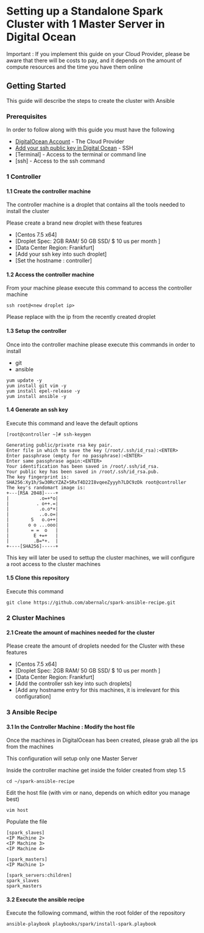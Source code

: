 # Setting up a Standalone Spark Cluster with 1 Master Server in Digital Ocean

Important : If you implement this guide on your Cloud Provider, please be aware that there will be costs to pay, and it depends on the amount of compute resources and the time you have them online 

## Getting Started

This guide will describe the steps to create the cluster with Ansible

### Prerequisites

In order to follow along with this guide you must have the following 

* [DigitalOcean Account](https://www.digitalocean.com/) - The Cloud Provider
* [Add your ssh public key in Digital Ocean](https://www.digitalocean.com/docs/droplets/how-to/add-ssh-keys/) - SSH
* [Terminal] - Access to the terminal or command line
* [ssh] - Access to the ssh command


### 1 Controller

#### 1.1 Create the controller machine

The controller machine is a droplet that contains all the tools needed to install the cluster

Please create a brand new droplet with these features

* [Centos 7.5 x64]
* [Droplet Spec: 2GB RAM/ 50 GB SSD/ $ 10 us per month ]
* [Data Center Region: Frankfurt]
* [Add your ssh key into such droplet]
* [Set the hostname :  controller]

#### 1.2  Access the controller machine

From your machine please execute this command to access the controller machine

```
ssh root@<new droplet ip>
```

Please replace <new droplet ip> with the ip from the recently created droplet

#### 1.3  Setup the controller

Once into the controller machine please execute this commands in order to install

* git
* ansible

```
yum update -y
yum install git vim -y
yum install epel-release -y
yum install ansible -y
```

#### 1.4  Generate an ssh key

Execute this command and leave the default options

```
[root@controller ~]# ssh-keygen

Generating public/private rsa key pair.
Enter file in which to save the key (/root/.ssh/id_rsa):<ENTER>
Enter passphrase (empty for no passphrase):<ENTER>
Enter same passphrase again:<ENTER>
Your identification has been saved in /root/.ssh/id_rsa.
Your public key has been saved in /root/.ssh/id_rsa.pub.
The key fingerprint is:
SHA256:Xy1h/Sw30RcYZAZ+5RxT4D22I8vqeeZyyyh7LDC9zDk root@controller
The key's randomart image is:
+---[RSA 2048]----+
|           .o=+*o|
|          . o++.=|
|           .o.o*+|
|           ..o.o=|
|        S   o.o++|
|       o o ...ooo|
|        = =  o   |
|         E +=+   |
|         .B=*+.  |
+----[SHA256]-----+
```
This key will later be used to settup the cluster machines, we will configure a root access to the cluster machines

#### 1.5  Clone this repository

Execute this command

```
git clone https://github.com/abernalc/spark-ansible-recipe.git
```

### 2 Cluster Machines

#### 2.1 Create the amount of machines needed for the cluster 

Please create the amount of droplets needed for the Cluster with these features

* [Centos 7.5 x64]
* [Droplet Spec: 2GB RAM/ 50 GB SSD/ $ 10 us per month ]
* [Data Center Region: Frankfurt]
* [Add the controller ssh key into such droplets]
* [Add any hostname entry for this machines, it is irrelevant for this configuration]

### 3 Ansible Recipe

#### 3.1 In the Controller Machine : Modify the host file

Once the machines in DigitalOcean has been created, please grab all the ips from the machines

This configuration will setup only one Master Server 

Inside the controller machine get inside the folder created from step 1.5 

```
cd ~/spark-ansible-recipe
```

Edit the host file (with vim or nano, depends on which editor you manage best)

```
vim host
```

Populate the file

```
[spark_slaves]
<IP Machine 2>
<IP Machine 3>
<IP Machine 4>

[spark_masters]
<IP Machine 1>

[spark_servers:children]
spark_slaves
spark_masters
```

#### 3.2 Execute the ansible recipe

Execute the following command, within the root folder of the repository


```
ansible-playbook playbooks/spark/install-spark.playbook
```
